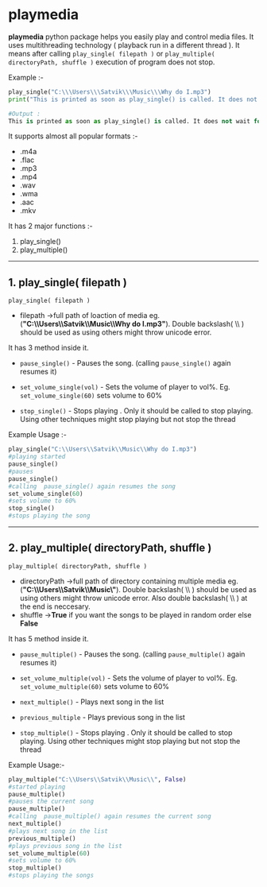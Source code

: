 # playmedia

**playmedia** python package helps you easily play and control media files. It uses multithreading technology ( playback run in a different thread ). It means after calling `play_single( filepath )` or `play_multiple( directoryPath, shuffle )` execution of program does not stop.

Example :-
```python
play_single("C:\\\Users\\\Satvik\\\Music\\\Why do I.mp3")
print("This is printed as soon as play_single() is called. It does not wait for song to finish")

#Output :
This is printed as soon as play_single() is called. It does not wait for song to finish
```
It supports almost all popular formats :-
- .m4a
- .flac
- .mp3
- .mp4
- .wav
- .wma
- .aac
- .mkv

It has 2 major functions :-
1. play_single()
2. play_multiple()

------------

## 1. play_single( filepath )
`play_single( filepath )`
- filepath ->full path of loaction of media eg.(**"C:\\\Users\\\Satvik\\\Music\\\Why do I.mp3"**). Double backslash( \\\ ) should be used as using others might throw unicode error.

It has 3 method inside it.
- `pause_single()` - Pauses the song. (calling `pause_single()` again resumes it)

- `set_volume_single(vol)` - Sets the volume of player to vol%. Eg. `set_volume_single(60)` sets volume to 60%

- `stop_single()` - Stops playing . Only it should be called to stop playing. Using other techniques might stop playing but not stop the thread

Example Usage :-
```python
play_single("C:\\Users\\Satvik\\Music\\Why do I.mp3")
#playing started
pause_single()
#pauses
pause_single()
#calling  pause_single() again resumes the song
set_volume_single(60)
#sets volume to 60%
stop_single()
#stops playing the song

```

------------

## 2. play_multiple( directoryPath, shuffle )
`play_multiple( directoryPath, shuffle )`
- directoryPath ->full path of directory containing multiple media eg.(**"C:\\\Users\\\Satvik\\\Music\\\"**). Double backslash( \\\ ) should be used as using others might throw unicode error. Also double backslash( \\\ ) at the end is neccesary.
- shuffle ->**True** if you want the songs to be played in random order else **False**

It has 5 method inside it.
- `pause_multiple()` - Pauses the song. (calling `pause_multiple()` again resumes it)

- `set_volume_multiple(vol)` - Sets the volume of player to vol%. Eg. `set_volume_multiple(60)` sets volume to 60%

- `next_multiple()` - Plays next song in the list

- `previous_multiple` - Plays previous song in the list

- `stop_multiple()` - Stops playing . Only it should be called to stop playing. Using other techniques might stop playing but not stop the thread

Example Usage:-
```python
play_multiple("C:\\Users\\Satvik\\Music\\", False)
#started playing
pause_multiple()
#pauses the current song
pause_multiple()
#calling  pause_multiple() again resumes the current song
next_multiple()
#plays next song in the list
previous_multiple()
#plays previous song in the list
set_volume_multiple(60)
#sets volume to 60%
stop_multiple()
#stops playing the songs
```